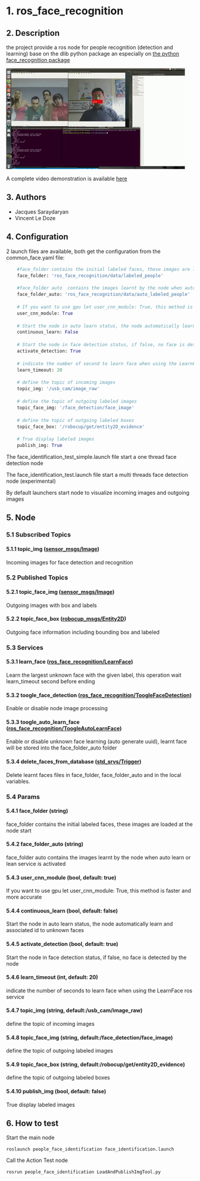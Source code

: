 # 1. ros_face_recognition

## 2. Description
the project provide a ros node for people recognition (detection and learning) base on the dlib python package an especially on [the python face_recognition package](https://pypi.python.org/pypi/face_recognition)

![Sample Face Recognition](img/ros_face_recognition.gif "Auto learning face example")

A complete video demonstration is available [here](https://youtu.be/a1S2WkGmSc0)

## 3. Authors
* Jacques Saraydaryan
* Vincent Le Doze

## 4.  Configuration

2 launch files are available, both get the configuration from the common_face.yaml file:
```python
    #face_folder contains the initial labeled faces, these images are loaded at the node start
    face_folder: 'ros_face_recognition/data/labeled_people'

    #face_folder auto  contains the images learnt by the node when auto learn or lean service is activated
    face_folder_auto: 'ros_face_recognition/data/auto_labeled_people'

    # If you want to use gpu let user_cnn_module: True, this method is faster and more accurate
    user_cnn_module: True

    # Start the node in auto learn status, the node automatically learn and associated id to unknown faces
    continuous_learn: False

    # Start the node in face detection status, if false, no face is detected by the node
    activate_detection: True

    # indicate the number of second to learn face when using the LearnFace ros service
    learn_timeout: 20

    # define the topic of incoming images
    topic_img: '/usb_cam/image_raw'

    # define the topic of outgoing labeled images
    topic_face_img: '/face_detection/face_image'

    # define the topic of outgoing labeled boxes
    topic_face_box: '/robocup/get/entity2D_evidence'

    # True display labeled images
    publish_img: True
```

The face_identification_test_simple.launch file start a one thread face detection node

The face_identification_test.launch file start a multi threads face detection node (experimental)

By default launchers start node to visualize incoming images and outgoing images

## 5. Node
 ### 5.1  Subscribed Topics
  #### 5.1.1 topic_img ([sensor_msgs/Image](http://docs.ros.org/api/sensor_msgs/html/msg/Image.html))
   Incoming images for face detection and recognition

 ### 5.2 Published Topics
  #### 5.2.1 topic_face_img ([sensor_msgs/Image](http://docs.ros.org/api/sensor_msgs/html/msg/Image.html))
   Outgoing images with box and labels
  #### 5.2.2 topic_face_box ([robocup_msgs/Entity2D]())
   Outgoing face information including bounding box and labeled

 ### 5.3 Services
  #### 5.3.1 learn_face ([ros_face_recognition/LearnFace](https://github.com/jacques-saraydaryan/ros_face_recognition/blob/master/srv/LearnFace.srv))
   Learn the largest unknown face with the given label, this operation wait learn_timeout second before ending
  #### 5.3.2 toogle_face_detection ([ros_face_recognition/ToogleFaceDetection](https://github.com/jacques-saraydaryan/ros_face_recognition/blob/master/srv/ToogleFaceDetection.srv))
   Enable or disable node image processing
  #### 5.3.3 toogle_auto_learn_face ([ros_face_recognition/ToogleAutoLearnFace](https://github.com/jacques-saraydaryan/ros_face_recognition/blob/master/srv/ToogleAutoLearnFace.srv))
   Enable or disable unknown face learning (auto generate uuid), learnt face will be stored into the face_folder_auto folder
  #### 5.3.4 delete_faces_from_database ([std_srvs/Trigger](http://docs.ros.org/api/std_srvs/html/srv/Trigger.html))
   Delete learnt faces files in face_folder, face_folder_auto and in the local variables.

### 5.4  Params
 #### 5.4.1 face_folder (string)
  face_folder contains the initial labeled faces, these images are loaded at the node start
 #### 5.4.2 face_folder_auto (string)
  face_folder auto  contains the images learnt by the node when auto learn or lean service is activated
 #### 5.4.3 user_cnn_module (bool, default: true)
  If you want to use gpu let user_cnn_module: True, this method is faster and more accurate
 #### 5.4.4 continuous_learn (bool, default: false)
  Start the node in auto learn status, the node automatically learn and associated id to unknown faces
 #### 5.4.5 activate_detection (bool, default: true)
  Start the node in face detection status, if false, no face is detected by the node
 #### 5.4.6 learn_timeout (int, default: 20)
  indicate the number of seconds to learn face when using the LearnFace ros service
 #### 5.4.7 topic_img (string, default:/usb_cam/image_raw)
  define the topic of incoming images
 #### 5.4.8 topic_face_img (string, default:/face_detection/face_image)
  define the topic of outgoing labeled images
 #### 5.4.9 topic_face_box (string, default:/robocup/get/entity2D_evidence)
  define the topic of outgoing labeled boxes
 #### 5.4.10 publish_img (bool, default: false)
  True display labeled images


## 6. How to test

Start the main node

```
roslaunch people_face_identification face_identification.launch
```

Call the Action Test node

```
rosrun people_face_identification LoadAndPublishImgTool.py
```
